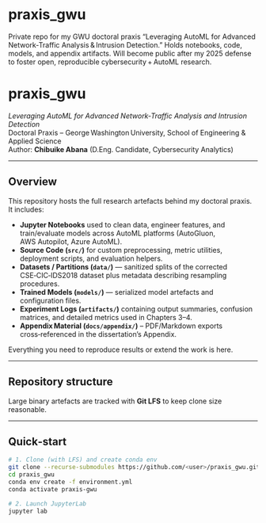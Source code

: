 # praxis_gwu
Private repo for my GWU doctoral praxis “Leveraging AutoML for Advanced Network‑Traffic Analysis &amp; Intrusion Detection.” Holds notebooks, code, models, and appendix artifacts. Will become public after my 2025 defense to foster open, reproducible cybersecurity + AutoML research.

# praxis_gwu

*Leveraging AutoML for Advanced Network‑Traffic Analysis and Intrusion Detection*  
Doctoral Praxis – George Washington University, School of Engineering & Applied Science  
Author: **Chibuike Abana** (D.Eng. Candidate, Cybersecurity Analytics)  

---

## Overview
This repository hosts the full research artefacts behind my doctoral praxis.  
It includes:

- **Jupyter Notebooks** used to clean data, engineer features, and train/evaluate models across AutoML platforms (AutoGluon, AWS Autopilot, Azure AutoML).  
- **Source Code (`src/`)** for custom preprocessing, metric utilities, deployment scripts, and evaluation helpers.  
- **Datasets / Partitions (`data/`)** — sanitized splits of the corrected CSE‑CIC‑IDS2018 dataset plus metadata describing resampling procedures.  
- **Trained Models (`models/`)** — serialized model artefacts and configuration files.  
- **Experiment Logs (`artifacts/`)** containing output summaries, confusion matrices, and detailed metrics used in Chapters 3–4.  
- **Appendix Material (`docs/appendix/`)** – PDF/Markdown exports cross‑referenced in the dissertation’s Appendix.  

Everything you need to reproduce results or extend the work is here.

---

## Repository structure


Large binary artefacts are tracked with **Git LFS** to keep clone size reasonable.

---

## Quick‑start

```bash
# 1. Clone (with LFS) and create conda env
git clone --recurse-submodules https://github.com/<user>/praxis_gwu.git
cd praxis_gwu
conda env create -f environment.yml
conda activate praxis-gwu

# 2. Launch JupyterLab
jupyter lab

